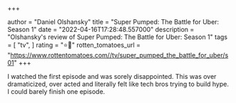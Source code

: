 +++

author = "Daniel Olshansky"
title = "Super Pumped: The Battle for Uber: Season 1"
date = "2022-04-16T17:28:48.557000"
description = "Olshansky's review of Super Pumped: The Battle for Uber: Season 1"
tags = [
    "tv",
]
rating = "⭐🌟"
rotten_tomatoes_url = "https://www.rottentomatoes.com//tv/super_pumped_the_battle_for_uber/s01"
+++

I watched the first episode and was sorely disappointed. This was over dramaticized, over acted and literally felt like tech bros trying to build hype. I could barely finish one episode.

